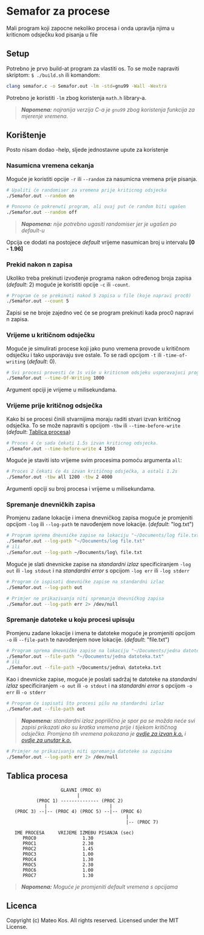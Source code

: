 # Semafor za procese
Mali program koji zapocne nekoliko procesa i onda upravlja njima u kriticnom odsječku kod pisanja u file


## Setup
Potrebno je prvo build-at program za vlastiti os. To se može napraviti skriptom: `$ ./build.sh` ili komandom:

```bash
clang semafor.c -o Semafor.out -lm -std=gnu99 -Wall -Wextra
```

Potrebno je koristiti `-lm` zbog koristenja `math.h` library-a.

>***Napomena:** najranija verzija C-a je `gnu99` zbog koristenja funkcija za mjerenje vremena.*


## Korištenje
Posto nisam dodao -help, sljede jednostavne upute za koristenje

### **__Nasumicna vremena cekanja__**
Moguće je koristiti opcije `-r` ili `--random` za nasumicna vremena prije pisanja.
```bash
# Upaliti će randomiser za vremena prije kriticnog odsjecka
./Semafor.out --random on

# Ponovno će pokrenuti program, ali ovaj put će random biti ugašen
./Semafor.out --random off
```
>***__Napomena:__** nije potrebno ugasiti randomiser jer je ugašen po *default*-u*

Opcija ce dodati na postojece *default* vrijeme nasumican broj u intervalu **[0 - 1.96]**


### **__Prekid nakon n zapisa__**
Ukoliko treba prekinuti izvođenje programa nakon određenog broja zapisa (*default*: 2) moguće je koristiti opcije `-c` ili `-count`.
```bash
# Program će se prekinuti nakod 5 zapisa u file (koje napravi proc0)
./Semafor.out --count 5
```
Zapisi se ne broje zajedno već će se program prekinuti kada proc0 napravi n zapisa.


### **__Vrijeme u kritičnom odsječku__**
Moguće je simulirati procese koji jako puno vremena provode u kritičnom odsječku i tako usporavaju sve ostale. To se radi opcijom `-t` ili `-time-of-writing` (*default*: 0).
```bash
# Svi procesi provesti će 1s više u kriticnom odsjeku usporavajuci program.
./Semafor.out --time-Of-Writing 1000
```
Argument opciji je vrijeme u milisekundama.


### **__Vrijeme prije kritičnog odsječka__**
Kako bi se procesi činili stvarnijima moraju raditi stvari izvan kritičnog odsječka. To se može napraviti s opcijom `-tbw` ili `--time-before-write` (*default*: [Tablica procesa](https://github.com/LeKosfrancuz/proc-semaphore/edit/main/README.md#tablica-procesa))
```bash
# Proces 4 će sada čekati 1.5s izvan kriticnog odsjecka.
./Semafor.out --time-before-write 4 1500
```
Moguće je staviti isto vrijeme svim procesima pomoću argumenta `all`:
```bash
# Proces 2 čekati će 4s izvan kritičnog odsječka, a ostali 1.2s
./Semafor.out -tbw all 1200 -tbw 2 4000
```
Argumenti opciji su broj procesa i vrijeme u milisekundama.


### **__Spremanje dnevničkih zapisa__**
Promjenu zadane lokacije i imena dnevničkog zapisa moguće je promjeniti opcijom `-log` ili `--log-path` te navođenjem nove lokacije. (*default*: "log.txt")
```bash
# Program sprema dnevničke zapise na lokaciju "~/Documents/log file.txt"
./Semafor.out --log-path "~/Documents/log file.txt"
# ili
./Semafor.out --log-path ~/Documents/log\ file.txt
```
Moguće je slati dnevnicke zapise na *standardni izlaz* specificiranjem `-log out` ili `-log stdout` i na *standardni error* s opcijom `-log err` ili `-log stderr`
```bash
# Program će ispisati dnevničke zapise na standardni izlaz
./Semafor.out --log-path out
```

```bash
# Primjer ne prikazivanja niti spremanja dnevničkog zapisa
./Semafor.out --log-path err 2> /dev/null
```


### **__Spremanje datoteke u koju procesi upisuju__**
Promjenu zadane lokacije i imena te datoteke moguće je promjeniti opcijom `-o` ili `--file-path` te navođenjem nove lokacije. (*default*: "file.txt")
```bash
# Program sprema dnevničke zapise na lokaciju "~/Documents/jedna datoteka.txt"
./Semafor.out --file-path "~/Documents/jedna datoteka.txt"
# ili
./Semafor.out --file-path ~/Documents/jedna\ datoteka.txt
```
Kao i dnevnicke zapise, moguće je poslati sadržaj te datoteke na *standardni izlaz* specificiranjem `-o out` ili `-o stdout` i na *standardni error* s opcijom `-o err` ili `-o stderr`
```bash
# Program će ispisati što procesi pišu na standardni izlaz
./Semafor.out --file-path out
```
>***__Napomena:__**  standardni izlaz poprilično je spor pa se možda neće svi zapisi prikazati ako su kratka vremena prije i tijekom kritičnog odsječka. Promjena tih vremena pokazana je [ovdje za izvan k.o.](https://github.com/LeKosfrancuz/proc-semaphore/edit/main/README.md#vrijeme-prije-kritičnog-odsječka) i [ovdje za unutar k.o.](https://github.com/LeKosfrancuz/proc-semaphore/edit/main/README.md#vrijeme-u-kritičnom-odsječku)*

```bash
# Primjer ne prikazivanja niti spremanja datoteke sa zapisima
./Semafor.out --log-path err 2> /dev/null
```


## Tablica procesa
```
                    GLAVNI (PROC 0)
                          |
           (PROC 1) -------------- (PROC 2)
              |                       |
   (PROC 3) --|-- (PROC 4) (PROC 5) --|-- (PROC 6)	
                                            |
                                            |-- (PROC 7)	

   IME PROCESA     VRIJEME IZMEĐU PISANJA (sec)
      PROC0                 1.30	
      PROC1                 2.30	
      PROC2                 1.45	
      PROC3                 1.00	
      PROC4                 1.30	
      PROC5                 2.30	
      PROC6                 1.00	
      PROC7                 1.30	
```
>***Napomena:** Moguće je promjeniti default vremena s opcijama*

## Licenca
Copyright (c) Mateo Kos. All rights reserved. Licensed under the MIT License.
